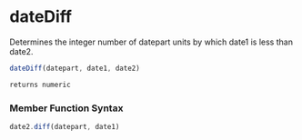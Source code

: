 # dateDiff

Determines the integer number of datepart units by which date1 is less than date2.

```javascript
dateDiff(datepart, date1, date2)
```

```javascript
returns numeric
```
### Member Function Syntax

```javascript
date2.diff(datepart, date1)
```

